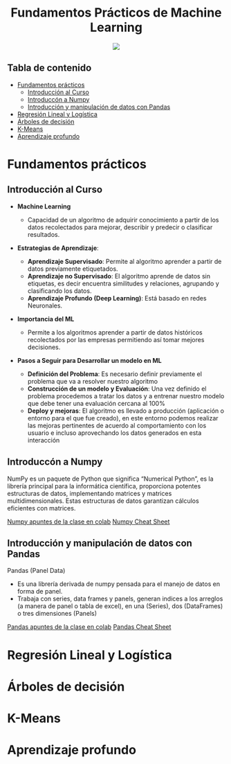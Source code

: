 <div align="center">
    <h1>Fundamentos Prácticos de Machine Learning</h1>
    <img src="https://imgur.com/mMOJlOo.png" width="">
</div>

## Tabla de contenido

- [Fundamentos prácticos](#fundamentos-prácticos)
  - [Introducción al Curso](#introducción-al-curso)
  - [Introduccón a Numpy](#introduccón-a-numpy)
  - [Introducción y manipulación de datos con Pandas](#introducción-y-manipulación-de-datos-con-pandas)
- [Regresión Lineal y Logística](#regresión-lineal-y-logística)
- [Árboles de decisión](#árboles-de-decisión)
- [K-Means](#k-means)
- [Aprendizaje profundo](#aprendizaje-profundo)

# Fundamentos prácticos

## Introducción al Curso

- **Machine Learning**
  - Capacidad de un algoritmo de adquirir conocimiento a partir de los datos recolectados para mejorar, describir y predecir o clasificar resultados.

- **Estrategias de Aprendizaje**:
  - **Aprendizaje Supervisado**: Permite al algoritmo aprender a partir de datos previamente etiquetados.
  - **Aprendizaje no Supervisado**: El algoritmo aprende de datos sin etiquetas, es decir encuentra similitudes y relaciones, agrupando y clasificando los datos.
  - **Aprendizaje Profundo (Deep Learning)**: Está basado en redes Neuronales.

- **Importancia del ML**
  - Permite a los algoritmos aprender a partir de datos históricos recolectados por las empresas permitiendo así tomar mejores decisiones.

- **Pasos a Seguir para Desarrollar un modelo en ML**
  - **Definición del Problema**: Es necesario definir previamente el problema que va a resolver nuestro algoritmo
  - **Construcción de un modelo y Evaluación**: Una vez definido el problema procedemos a tratar los datos y a entrenar nuestro modelo que debe tener una evaluación cercana al 100%
  - **Deploy y mejoras**: El algoritmo es llevado a producción (aplicación o entorno para el que fue creado), en este entorno podemos realizar las mejoras pertinentes de acuerdo al comportamiento con los usuario e incluso aprovechando los datos generados en esta interacción

## Introduccón a Numpy

NumPy es un paquete de Python que significa “Numerical Python”, es la librería principal para la informática científica, proporciona potentes estructuras de datos, implementando matrices y matrices multidimensionales. Estas estructuras de datos garantizan cálculos eficientes con matrices.

[Numpy apuntes de la clase en colab](1.fundamentos-practicos/numpy.ipynb)
[Numpy Cheat Sheet](https://s3.amazonaws.com/assets.datacamp.com/blog_assets/Numpy_Python_Cheat_Sheet.pdf)

## Introducción y manipulación de datos con Pandas

Pandas (Panel Data)

- Es una librería derivada de numpy pensada para el manejo de datos en forma de panel.
- Trabaja con series, data frames y panels, generan indices a los arreglos (a manera de panel o tabla de excel), en una (Series), dos (DataFrames) o tres dimensiones (Panels)

[Pandas apuntes de la clase en colab](1.fundamentos-practicos/pandas.ipynb)
[Pandas Cheat Sheet](http://datacamp-community-prod.s3.amazonaws.com/dbed353d-2757-4617-8206-8767ab379ab3)


# Regresión Lineal y Logística

# Árboles de decisión

# K-Means

# Aprendizaje profundo
